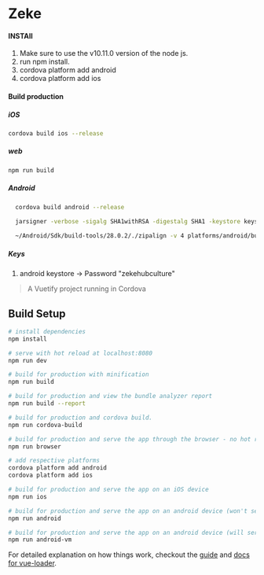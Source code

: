 # Zeke

#### INSTAll

1. Make sure to use the v10.11.0 version of the node js.
2. run npm install.
3. cordova platform add android
4. cordova platform add ios


#### Build production

##### iOS
``` bash
cordova build ios --release
```

##### web
``` bash
npm run build
```

##### Android
``` bash
  cordova build android --release

  jarsigner -verbose -sigalg SHA1withRSA -digestalg SHA1 -keystore keys/android.jks platforms/android/build/outputs/apk/release/android-release-unsigned.apk zeke_name
  
  ~/Android/Sdk/build-tools/28.0.2/./zipalign -v 4 platforms/android/build/outputs/apk/release/android-release-unsigned.apk ./Zeke.apk
```

##### Keys

1. android keystore -> Password "zekehubculture"

> A Vuetify project running in Cordova

## Build Setup

``` bash
# install dependencies
npm install

# serve with hot reload at localhost:8080
npm run dev

# build for production with minification
npm run build

# build for production and view the bundle analyzer report
npm run build --report

# build for production and cordova build.
npm run cordova-build

# build for production and serve the app through the browser - no hot reload.
npm run browser

# add respective platforms
cordova platform add android
cordova platform add ios

# build for production and serve the app on an iOS device
npm run ios

# build for production and serve the app on an android device (won't serve on a virtual device)
npm run android

# build for production and serve the app on an android device (will serve on a virtual device or physical device - prefers virtual)
npm run android-vm
```

For detailed explanation on how things work, checkout the [guide](http://vuejs-templates.github.io/webpack/) and [docs for vue-loader](http://vuejs.github.io/vue-loader).
